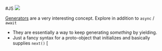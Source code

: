 #JS 
![](https://www.youtube.com/watch?v=SrNQS8J67zc)

[Generators](https://developer.mozilla.org/en-US/docs/Web/JavaScript/Reference/Global_Objects/Generator) are a very interesting concept. Explore in addition to `async` / `await`
- They are essentially a way to keep generating *something* by yielding.
- Just a fancy syntax for a proto-object that initializes and basically supplies `next()`
[